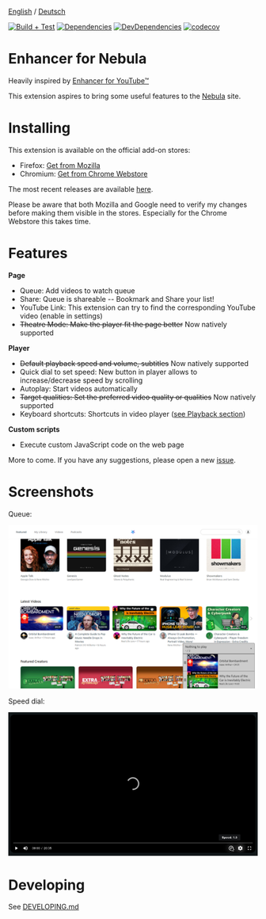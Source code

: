 [English](README.md) / [Deutsch](README.DE.md)

[![Build + Test](https://github.com/cpiber/NebulaEnhance/actions/workflows/node.js.yml/badge.svg)](https://github.com/cpiber/NebulaEnhance/actions/workflows/node.js.yml)
[![Dependencies](https://status.david-dm.org/gh/cpiber/NebulaEnhance.svg)](https://david-dm.org/cpiber/NebulaEnhance)
[![DevDependencies](https://status.david-dm.org/gh/cpiber/NebulaEnhance.svg?type=dev)](https://david-dm.org/cpiber/NebulaEnhance?type=dev)
[![codecov](https://codecov.io/gh/cpiber/NebulaEnhance/branch/master/graph/badge.svg?token=k09ukOWzD4)](https://codecov.io/gh/cpiber/NebulaEnhance)


# Enhancer for Nebula

Heavily inspired by [Enhancer for YouTube&trade;](https://www.mrfdev.com/enhancer-for-youtube)

This extension aspires to bring some useful features to the [Nebula](https://watchnebula.com) site.



# Installing

This extension is available on the official add-on stores:

- Firefox: [Get from Mozilla](https://addons.mozilla.org/en-US/firefox/addon/enhancer-for-nebula/)
- Chromium: [Get from Chrome Webstore](https://chrome.google.com/webstore/detail/enhancer-for-nebula/niaholaehmipmbpoagjmdlocnhakeonl?hl=de)

The most recent releases are available [here](https://github.com/cpiber/NebulaEnhance/releases).

Please be aware that both Mozilla and Google need to verify my changes before making them visible in the stores. Especially for the Chrome Webstore this takes time.


# Features

**Page**
- Queue: Add videos to watch queue
- Share: Queue is shareable -- Bookmark and Share your list!
- YouTube Link: This extension can try to find the corresponding YouTube video (enable in settings)
- ~~Theatre Mode: Make the player fit the page better~~ Now natively supported

**Player**
- ~~Default playback speed and volume, subtitles~~ Now natively supported
- Quick dial to set speed: New button in player allows to increase/decrease speed by scrolling
- Autoplay: Start videos automatically
- ~~Target qualities: Set the preferred video quality or qualities~~ Now natively supported
- Keyboard shortcuts: Shortcuts in video player ([see Playback section](https://www.mrfdev.com/youtube-keyboard-shortcuts))

**Custom scripts**
- Execute custom JavaScript code on the web page

More to come. If you have any suggestions, please open a new [issue](https://github.com/cpiber/NebulaEnhance/issues).


# Screenshots

Queue:

![Queue / Watch list.](static/Screenshot3.png)

Speed dial:

![Speed dial. Scroll to change speed.](static/Screenshot1.png)


# Developing

See [DEVELOPING.md](DEVELOPING.md)